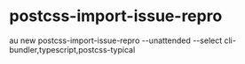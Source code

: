 # postcss-import-issue-repro
au new postcss-import-issue-repro --unattended --select cli-bundler,typescript,postcss-typical
